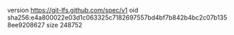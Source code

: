version https://git-lfs.github.com/spec/v1
oid sha256:e4a800022e03d1c063325c7182697557bd4bf7b842b4bc2c07b1358ee9208627
size 248752
